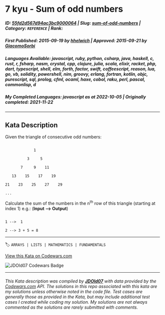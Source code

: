 # 7 kyu - Sum of odd numbers

##### **ID**: [55fd2d567d94ac3bc9000064](https://www.codewars.com/kata/55fd2d567d94ac3bc9000064) | **Slug**: [sum-of-odd-numbers](https://www.codewars.com/kata/55fd2d567d94ac3bc9000064) | **Category**: `REFERENCE` | **Rank**: <span style="color:white">7 kyu</span>

##### **First Published**: 2015-09-19 ***by*** [hhelwich](https://www.codewars.com/users/hhelwich) | **Approved**: 2015-09-21 ***by*** [GiacomoSorbi](https://www.codewars.com/users/GiacomoSorbi)

##### **Languages Available**: javascript, ruby, python, csharp, java, haskell, c, rust, r, fsharp, nasm, crystal, cpp, clojure, julia, scala, elixir, racket, php, dart, typescript, shell, elm, forth, factor, swift, coffeescript, reason, lua, go, vb, solidity, powershell, nim, groovy, erlang, fortran, kotlin, objc, purescript, sql, prolog, cfml, ocaml, haxe, cobol, raku, perl, pascal, commonlisp, d

##### **My Completed Languages**: javascript ***as at*** 2022-10-05 | **Originally completed**: 2021-11-22

---

## Kata Description


Given the triangle of consecutive odd numbers:



```

             1

          3     5

       7     9    11

   13    15    17    19

21    23    25    27    29

...

```



Calculate the sum of the numbers in the n<sup>th</sup> row of this triangle (starting at index 1) e.g.: (**Input --> Output**)



```

1 -->  1

2 --> 3 + 5 = 8

```



---


🏷 `ARRAYS | LISTS | MATHEMATICS | FUNDAMENTALS`


[View this Kata on Codewars.com](https://www.codewars.com/kata/55fd2d567d94ac3bc9000064)

![](https://www.codewars.com/users/jdold07/badges/large "JDOld07 Codewars Badge")

---

###### *This Kata description was compiled by [**JDOld07**](https://tpstech.dev) with data provided by the [Codewars.com](https://www.codewars.com) API.  The solutions in this repo associated with this kata are my solutions unless otherwise noted in the code file.  Test cases are generally those as provided in the Kata, but may include additional test cases I created while coding my solution.  My solutions are not always commented as the solutions are rarely submitted with comments.*
